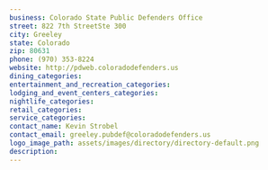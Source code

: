```yaml
---
business: Colorado State Public Defenders Office
street: 822 7th StreetSte 300
city: Greeley
state: Colorado
zip: 80631
phone: (970) 353-8224
website: http://pdweb.coloradodefenders.us
dining_categories: 
entertainment_and_recreation_categories: 
lodging_and_event_centers_categories: 
nightlife_categories: 
retail_categories: 
service_categories: 
contact_name: Kevin Strobel
contact_email: greeley.pubdef@coloradodefenders.us 
logo_image_path: assets/images/directory/directory-default.png
description: 
---
```

